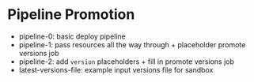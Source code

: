 # Pipeline Promotion

- pipeline-0: basic deploy pipeline
- pipeline-1: pass resources all the way through + placeholder promote versions job
- pipeline-2: add `version` placeholders + fill in promote versions job
- latest-versions-file: example input versions file for sandbox
